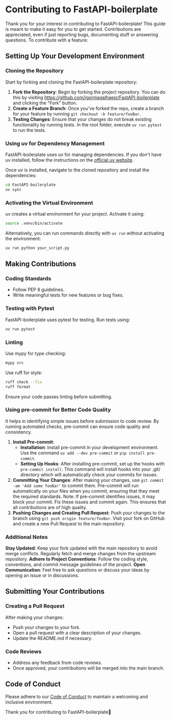# Contributing to FastAPI-boilerplate

Thank you for your interest in contributing to FastAPI-boilerplate! This guide is meant to make it easy for you to get started. Contributions are appreciated, even if just reporting bugs, documenting stuff or answering questions. To contribute with a feature:

## Setting Up Your Development Environment

### Cloning the Repository

Start by forking and cloning the FastAPI-boilerplate repository:

1. **Fork the Repository**: Begin by forking the project repository. You can do this by visiting https://github.com/igormagalhaesr/FastAPI-boilerplate and clicking the "Fork" button.
1. **Create a Feature Branch**: Once you've forked the repo, create a branch for your feature by running `git checkout -b feature/fooBar`.
1. **Testing Changes**: Ensure that your changes do not break existing functionality by running tests. In the root folder, execute `uv run pytest` to run the tests.

### Using uv for Dependency Management

FastAPI-boilerplate uses uv for managing dependencies. If you don't have uv installed, follow the instructions on the [official uv website](https://docs.astral.sh/uv/).

Once uv is installed, navigate to the cloned repository and install the dependencies:

```sh
cd FastAPI-boilerplate
uv sync
```

### Activating the Virtual Environment

uv creates a virtual environment for your project. Activate it using:

```sh
source .venv/bin/activate
```

Alternatively, you can run commands directly with `uv run` without activating the environment:

```sh
uv run python your_script.py
```

## Making Contributions

### Coding Standards

- Follow PEP 8 guidelines.
- Write meaningful tests for new features or bug fixes.

### Testing with Pytest

FastAPI-boilerplate uses pytest for testing. Run tests using:

```sh
uv run pytest
```

### Linting

Use mypy for type checking:

```sh
mypy src
```

Use ruff for style:

```sh
ruff check --fix
ruff format
```

Ensure your code passes linting before submitting.

### Using pre-commit for Better Code Quality

It helps in identifying simple issues before submission to code review. By running automated checks, pre-commit can ensure code quality and consistency.

1. **Install Pre-commit**:
   - **Installation**: Install pre-commit in your development environment. Use the command `uv add --dev pre-commit` or `pip install pre-commit`.
   - **Setting Up Hooks**: After installing pre-commit, set up the hooks with `pre-commit install`. This command will install hooks into your .git/ directory which will automatically check your commits for issues.
1. **Committing Your Changes**: After making your changes, use `git commit -am 'Add some fooBar'` to commit them. Pre-commit will run automatically on your files when you commit, ensuring that they meet the required standards. Note: If pre-commit identifies issues, it may block your commit. Fix these issues and commit again. This ensures that all contributions are of high quality.
1. **Pushing Changes and Creating Pull Request**: Push your changes to the branch using `git push origin feature/fooBar`. Visit your fork on GitHub and create a new Pull Request to the main repository.

### Additional Notes

**Stay Updated**: Keep your fork updated with the main repository to avoid merge conflicts. Regularly fetch and merge changes from the upstream repository. **Adhere to Project Conventions**: Follow the coding style, conventions, and commit message guidelines of the project. **Open Communication**: Feel free to ask questions or discuss your ideas by opening an issue or in discussions.

## Submitting Your Contributions

### Creating a Pull Request

After making your changes:

- Push your changes to your fork.
- Open a pull request with a clear description of your changes.
- Update the README.md if necessary.

### Code Reviews

- Address any feedback from code reviews.
- Once approved, your contributions will be merged into the main branch.

## Code of Conduct

Please adhere to our [Code of Conduct](CODE_OF_CONDUCT.md) to maintain a welcoming and inclusive environment.

Thank you for contributing to FastAPI-boilerplate🚀
